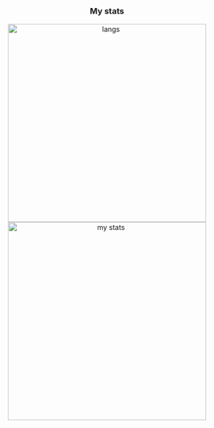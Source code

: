 <h3 align="center">My stats</h3>

<p align="center">
  <img src="https://github-readme-stats.vercel.app/api/top-langs/?username=openwms&layout=compact" width="400" alt="langs" />
    <br />
  <img src="https://github-readme-stats.vercel.app/api?username=openwms&count_private=true&show_icons=true&include_all_commits=true" width="400" alt="my stats" />
</p>
